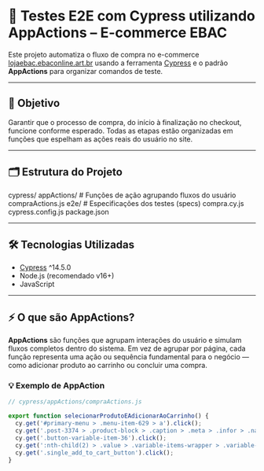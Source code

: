 # 🛒 Testes E2E com Cypress utilizando AppActions – E-commerce EBAC

Este projeto automatiza o fluxo de compra no e-commerce [lojaebac.ebaconline.art.br](http://lojaebac.ebaconline.art.br/) usando a ferramenta [Cypress](https://www.cypress.io/) e o padrão **AppActions** para organizar comandos de teste.

---

## 🎯 Objetivo

Garantir que o processo de compra, do início à finalização no checkout, funcione conforme esperado. Todas as etapas estão organizadas em funções que espelham as ações reais do usuário no site.

---

## 🗂️ Estrutura do Projeto

cypress/
appActions/ # Funções de ação agrupando fluxos do usuário
compraActions.js
e2e/ # Especificações dos testes (specs)
compra.cy.js
cypress.config.js
package.json


---

## 🛠️ Tecnologias Utilizadas

- [Cypress](https://www.cypress.io/) ^14.5.0
- Node.js (recomendado v16+)
- JavaScript

---

## ⚡ O que são AppActions?

**AppActions** são funções que agrupam interações do usuário e simulam fluxos completos dentro do sistema. Em vez de agrupar por página, cada função representa uma ação ou sequência fundamental para o negócio — como adicionar produto ao carrinho ou concluir uma compra.

### 💡 Exemplo de AppAction

```javascript
// cypress/appActions/compraActions.js

export function selecionarProdutoEAdicionarAoCarrinho() {
  cy.get('#primary-menu > .menu-item-629 > a').click();
  cy.get('.post-3374 > .product-block > .caption > .meta > .infor > .name > a').click();
  cy.get('.button-variable-item-36').click();
  cy.get(':nth-child(2) > .value > .variable-items-wrapper > .variable-item').click();
  cy.get('.single_add_to_cart_button').click();
}